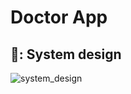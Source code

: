 # Doctor App

## 🎨: System design 

![system_design](https://github.com/user-attachments/assets/1e7cc016-3d17-40ea-94b5-3aedcf4baade)
